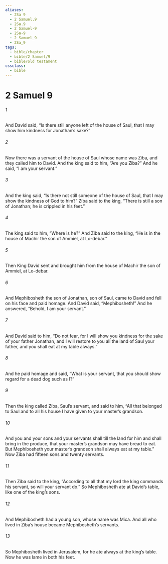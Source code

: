 ```yaml
---
aliases:
  - 2Sa 9
  - 2 Samuel.9
  - 2Sa.9
  - 2 Samuel-9
  - 2Sa-9
  - 2 Samuel_9
  - 2Sa_9
tags:
  - bible/chapter
  - bible/2 Samuel/9
  - bible/old testament
cssclass:
  - bible
---
```


# 2 Samuel 9

###### 1
And David said, “Is there still anyone left of the house of Saul, that I may show him kindness for Jonathan’s sake?”
###### 2
Now there was a servant of the house of Saul whose name was Ziba, and they called him to David. And the king said to him, “Are you Ziba?” And he said, “I am your servant.”
###### 3
And the king said, “Is there not still someone of the house of Saul, that I may show the kindness of God to him?” Ziba said to the king, “There is still a son of Jonathan; he is crippled in his feet.”
###### 4
The king said to him, “Where is he?” And Ziba said to the king, “He is in the house of Machir the son of Ammiel, at Lo-debar.”
###### 5
Then King David sent and brought him from the house of Machir the son of Ammiel, at Lo-debar.
###### 6
And Mephibosheth the son of Jonathan, son of Saul, came to David and fell on his face and paid homage. And David said, “Mephibosheth!” And he answered, “Behold, I am your servant.”
###### 7
And David said to him, “Do not fear, for I will show you kindness for the sake of your father Jonathan, and I will restore to you all the land of Saul your father, and you shall eat at my table always.”
###### 8
And he paid homage and said, “What is your servant, that you should show regard for a dead dog such as I?”
###### 9
Then the king called Ziba, Saul’s servant, and said to him, “All that belonged to Saul and to all his house I have given to your master’s grandson.
###### 10
And you and your sons and your servants shall till the land for him and shall bring in the produce, that your master’s grandson may have bread to eat. But Mephibosheth your master’s grandson shall always eat at my table.” Now Ziba had fifteen sons and twenty servants.
###### 11
Then Ziba said to the king, “According to all that my lord the king commands his servant, so will your servant do.” So Mephibosheth ate at David’s table, like one of the king’s sons.
###### 12
And Mephibosheth had a young son, whose name was Mica. And all who lived in Ziba’s house became Mephibosheth’s servants.
###### 13
So Mephibosheth lived in Jerusalem, for he ate always at the king’s table. Now he was lame in both his feet.


